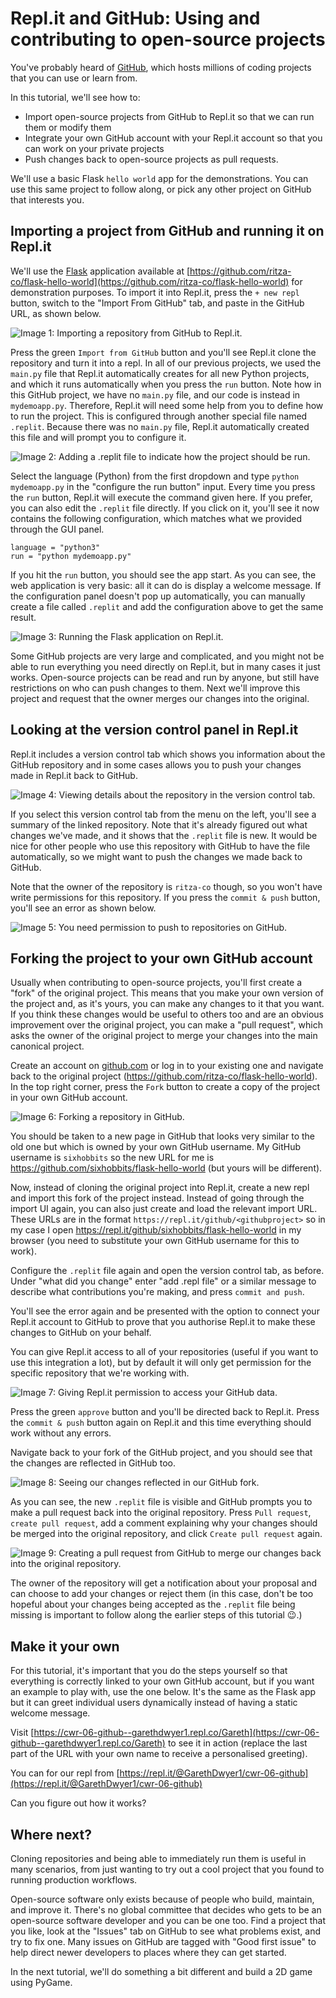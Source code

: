 
# Repl.it and GitHub: Using and contributing to open-source projects

You've probably heard of [GitHub](https://github.com), which hosts millions of coding projects that you can use or learn from.

In this tutorial, we'll see how to:

* Import open-source projects from GitHub to Repl.it so that we can run them or modify them
* Integrate your own GitHub account with your Repl.it account so that you can work on your private projects
* Push changes back to open-source projects as pull requests.

We'll use a basic Flask `hello world` app for the demonstrations. You can use this same project to follow along, or pick any other project on GitHub that interests you.

## Importing a project from GitHub and running it on Repl.it

We'll use the [Flask](https://flask.palletsprojects.com/en/1.1.x/) application available at [https://github.com/ritza-co/flask-hello-world](https://github.com/ritza-co/flask-hello-world) for demonstration purposes. To import it into Repl.it, press the `+ new repl` button, switch to the "Import From GitHub" tab, and paste in the GitHub URL, as shown below.

![**Image 1:** *Importing a repository from GitHub to Repl.it.*](https://i.ritzastatic.com/repl/codewithrepl/06-github/06-01-github-import.png)

Press the green `Import from GitHub` button and you'll see Repl.it clone the repository and turn it into a repl. In all of our previous projects, we used the `main.py` file that Repl.it automatically creates for all new Python projects, and which it runs automatically when you press the `run` button. Note how in this GitHub project, we have no `main.py` file, and our code is instead in `mydemoapp.py`. Therefore, Repl.it will need some help from you to define how to run the project. This is configured through another special file named `.replit`. Because there was no `main.py` file, Repl.it automatically created this file and will prompt you to configure it.

![**Image 2:** *Adding a `.replit` file to indicate how the project should be run.*](https://i.ritzastatic.com/repl/codewithrepl/06-github/06-02-configure-run-button.png)

Select the language (Python) from the first dropdown and type `python mydemoapp.py` in the "configure the run button" input. Every time you press the `run` button, Repl.it will execute the command given here. If you prefer, you can also edit the `.replit` file directly. If you click on it, you'll see it now contains the following configuration, which matches what we provided through the GUI panel. 

```
language = "python3"
run = "python mydemoapp.py"
```

If you hit the `run` button, you should see the app start. As you can see, the web application is very basic: all it can do is display a welcome message. If the configuration panel doesn't pop up automatically, you can manually create a file called `.replit` and add the configuration above to get the same result.

![**Image 3:** *Running the Flask application on Repl.it.*](https://i.ritzastatic.com/repl/codewithrepl/06-github/06-03-mydemoapp-run.png)

Some GitHub projects are very large and complicated, and you might not be able to run everything you need directly on Repl.it, but in many cases it just works. Open-source projects can be read and run by anyone, but still have restrictions on who can push changes to them. Next we'll improve this project and request that the owner merges our changes into the original.

## Looking at the version control panel in Repl.it

Repl.it includes a version control tab which shows you information about the GitHub repository and in some cases allows you to push your changes made in Repl.it back to GitHub.

![**Image 4:** *Viewing details about the repository in the version control tab.*](https://i.ritzastatic.com/repl/codewithrepl/06-github/06-04-version-control.png)

If you select this version control tab from the menu on the left, you'll see a summary of the linked repository. Note that it's already figured out what changes we've made, and it shows that the `.replit` file is new. It would be nice for other people who use this repository with GitHub to have the file automatically, so we might want to push the changes we made back to GitHub.

Note that the owner of the repository is `ritza-co` though, so you won't have write permissions for this repository. If you press the `commit & push` button, you'll see an error as shown below.

![**Image 5:** *You need permission to push to repositories on GitHub.*](https://i.ritzastatic.com/repl/codewithrepl/06-github/06-05-unable-to-connect.png)

## Forking the project to your own GitHub account

Usually when contributing to open-source projects, you'll first create a "fork" of the original project. This means that you make your own version of the project and, as it's yours, you can make any changes to it that you want. If you think these changes would be useful to others too and are an obvious improvement over the original project, you can make a "pull request", which asks the owner of the original project to merge your changes into the main canonical project.

Create an account on [github.com](https://github.com) or log in to your existing one and navigate back to the original project (https://github.com/ritza-co/flask-hello-world). In the top right corner, press the `Fork` button to create a copy of the project in your own GitHub account.

![**Image 6:** *Forking a repository in GitHub.*](https://i.ritzastatic.com/repl/codewithrepl/06-github/06-06-fork-github.png)

You should be taken to a new page in GitHub that looks very similar to the old one but which is owned by your own GitHub username. My GitHub username is `sixhobbits` so the new URL for me is https://github.com/sixhobbits/flask-hello-world (but yours will be different).

Now, instead of cloning the original project into Repl.it, create a new repl and import this fork of the project instead. Instead of going through the import UI again, you can also just create and load the relevant import URL. These URLs are in the format `https://repl.it/github/<githubproject>` so in my case I open https://repl.it/github/sixhobbits/flask-hello-world in my browser (you need to substitute your own GitHub username for this to work).

Configure the `.replit` file again and open the version control tab, as before. Under "what did you change" enter "add .repl file" or a similar message to describe what contributions you're making, and press `commit and push`.

You'll see the error again and be presented with the option to connect your Repl.it account to GitHub to prove that you authorise Repl.it to make these changes to GitHub on your behalf.

You can give Repl.it access to all of your repositories (useful if you want to use this integration a lot), but by default it will only get permission for the specific repository that we're working with.

![**Image 7:** *Giving Repl.it permission to access your GitHub data.*](https://i.ritzastatic.com/repl/codewithrepl/06-github/06-07-repository-access.png)

Press the green `approve` button and you'll be directed back to Repl.it. Press the `commit & push` button again on Repl.it and this time everything should work without any errors.

Navigate back to your fork of the GitHub project, and you should see that the changes are reflected in GitHub too.

![**Image 8:** *Seeing our changes reflected in our GitHub fork.*](https://i.ritzastatic.com/repl/codewithrepl/06-github/06-08-github-updated.png)

As you can see, the new `.replit` file is visible and GitHub prompts you to make a pull request back into the original repository. Press `Pull request`, `create pull request`, add a comment explaining why your changes should be merged into the original repository, and click `Create pull request` again.

![**Image 9:** *Creating a pull request from GitHub to merge our changes back into the original repository.*](https://i.ritzastatic.com/repl/codewithrepl/06-github/06-09-open-pull-request.png)

The owner of the repository will get a notification about your proposal and can choose to add your changes or reject them (in this case, don't be too hopeful about your changes being accepted as the `.replit` file being missing is important to follow along the earlier steps of this tutorial 😉.) 

## Make it your own

For this tutorial, it's important that you do the steps yourself so that everything is correctly linked to your own GitHub account, but if you want an example to play with, use the one below. It's the same as the Flask app but it can greet individual users dynamically instead of having a static welcome message.

Visit [https://cwr-06-github--garethdwyer1.repl.co/Gareth](https://cwr-06-github--garethdwyer1.repl.co/Gareth) to see it in action (replace the last part of the URL with your own name to receive a personalised greeting). 

You can for our repl from [https://repl.it/@GarethDwyer1/cwr-06-github](https://repl.it/@GarethDwyer1/cwr-06-github)

Can you figure out how it works?

## Where next?

Cloning repositories and being able to immediately run them is useful in many scenarios, from just wanting to try out a cool project that you found to running production workflows.

Open-source software only exists because of people who build, maintain, and improve it. There's no global committee that decides who gets to be an open-source software developer and you can be one too. Find a project that you like, look at the "Issues" tab on GitHub to see what problems exist, and try to fix one. Many issues on GitHub are tagged with "Good first issue" to help direct newer developers to places where they can get started. 

In the next tutorial, we'll do something a bit different and build a 2D game using PyGame.
